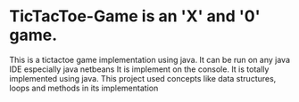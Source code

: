 # TicTacToe-Game is an 'X' and '0' game.
This is a tictactoe game implementation using java.
It can be run on any java IDE especially java netbeans 
It is implement on the console.
It is totally implemented using java.
This project used concepts like data structures, loops and methods in its implementation 

